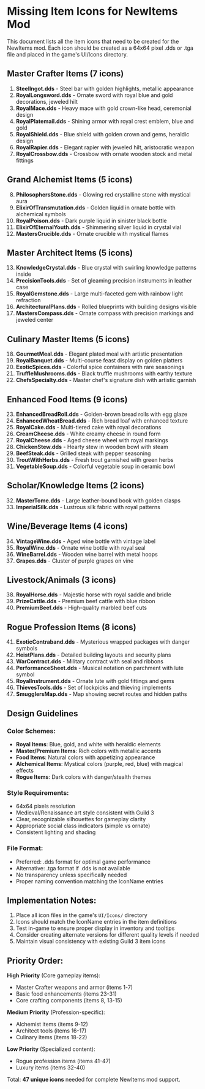 # Missing Item Icons for NewItems Mod

This document lists all the item icons that need to be created for the NewItems mod. Each icon should be created as a 64x64 pixel .dds or .tga file and placed in the game's UI/Icons directory.

## Master Crafter Items (7 icons)

1. **SteelIngot.dds** - Steel bar with golden highlights, metallic appearance
2. **RoyalLongsword.dds** - Ornate sword with royal blue and gold decorations, jeweled hilt
3. **RoyalMace.dds** - Heavy mace with gold crown-like head, ceremonial design
4. **RoyalPlatemail.dds** - Shining armor with royal crest emblem, blue and gold
5. **RoyalShield.dds** - Blue shield with golden crown and gems, heraldic design
6. **RoyalRapier.dds** - Elegant rapier with jeweled hilt, aristocratic weapon
7. **RoyalCrossbow.dds** - Crossbow with ornate wooden stock and metal fittings

## Grand Alchemist Items (5 icons)

8. **PhilosophersStone.dds** - Glowing red crystalline stone with mystical aura
9. **ElixirOfTransmutation.dds** - Golden liquid in ornate bottle with alchemical symbols
10. **RoyalPoison.dds** - Dark purple liquid in sinister black bottle
11. **ElixirOfEternalYouth.dds** - Shimmering silver liquid in crystal vial
12. **MastersCrucible.dds** - Ornate crucible with mystical flames

## Master Architect Items (5 icons)

13. **KnowledgeCrystal.dds** - Blue crystal with swirling knowledge patterns inside
14. **PrecisionTools.dds** - Set of gleaming precision instruments in leather case
15. **RoyalGemstone.dds** - Large multi-faceted gem with rainbow light refraction
16. **ArchitecturalPlans.dds** - Rolled blueprints with building designs visible
17. **MastersCompass.dds** - Ornate compass with precision markings and jeweled center

## Culinary Master Items (5 icons)

18. **GourmetMeal.dds** - Elegant plated meal with artistic presentation
19. **RoyalBanquet.dds** - Multi-course feast display on golden platters
20. **ExoticSpices.dds** - Colorful spice containers with rare seasonings
21. **TruffleMushrooms.dds** - Black truffle mushrooms with earthy texture
22. **ChefsSpecialty.dds** - Master chef's signature dish with artistic garnish

## Enhanced Food Items (9 icons)

23. **EnhancedBreadRoll.dds** - Golden-brown bread rolls with egg glaze
24. **EnhancedWheatBread.dds** - Rich bread loaf with enhanced texture
25. **RoyalCake.dds** - Multi-tiered cake with royal decorations
26. **CreamCheese.dds** - White creamy cheese in round form
27. **RoyalCheese.dds** - Aged cheese wheel with royal markings
28. **ChickenStew.dds** - Hearty stew in wooden bowl with steam
29. **BeefSteak.dds** - Grilled steak with pepper seasoning
30. **TroutWithHerbs.dds** - Fresh trout garnished with green herbs
31. **VegetableSoup.dds** - Colorful vegetable soup in ceramic bowl

## Scholar/Knowledge Items (2 icons)

32. **MasterTome.dds** - Large leather-bound book with golden clasps
33. **ImperialSilk.dds** - Lustrous silk fabric with royal patterns

## Wine/Beverage Items (4 icons)

34. **VintageWine.dds** - Aged wine bottle with vintage label
35. **RoyalWine.dds** - Ornate wine bottle with royal seal
36. **WineBarrel.dds** - Wooden wine barrel with metal hoops
37. **Grapes.dds** - Cluster of purple grapes on vine

## Livestock/Animals (3 icons)

38. **RoyalHorse.dds** - Majestic horse with royal saddle and bridle
39. **PrizeCattle.dds** - Premium beef cattle with blue ribbon
40. **PremiumBeef.dds** - High-quality marbled beef cuts

## Rogue Profession Items (8 icons)

41. **ExoticContraband.dds** - Mysterious wrapped packages with danger symbols
42. **HeistPlans.dds** - Detailed building layouts and security plans
43. **WarContract.dds** - Military contract with seal and ribbons
44. **PerformanceSheet.dds** - Musical notation on parchment with lute symbol
45. **RoyalInstrument.dds** - Ornate lute with gold fittings and gems
46. **ThievesTools.dds** - Set of lockpicks and thieving implements
47. **SmugglersMap.dds** - Map showing secret routes and hidden paths

## Design Guidelines

### Color Schemes:
- **Royal Items**: Blue, gold, and white with heraldic elements
- **Master/Premium Items**: Rich colors with metallic accents
- **Food Items**: Natural colors with appetizing appearance
- **Alchemical Items**: Mystical colors (purple, red, blue) with magical effects
- **Rogue Items**: Dark colors with danger/stealth themes

### Style Requirements:
- 64x64 pixels resolution
- Medieval/Renaissance art style consistent with Guild 3
- Clear, recognizable silhouettes for gameplay clarity
- Appropriate social class indicators (simple vs ornate)
- Consistent lighting and shading

### File Format:
- Preferred: .dds format for optimal game performance
- Alternative: .tga format if .dds is not available
- No transparency unless specifically needed
- Proper naming convention matching the IconName entries

## Implementation Notes:

1. Place all icon files in the game's `UI/Icons/` directory
2. Icons should match the IconName entries in the item definitions
3. Test in-game to ensure proper display in inventory and tooltips
4. Consider creating alternate versions for different quality levels if needed
5. Maintain visual consistency with existing Guild 3 item icons

## Priority Order:

**High Priority** (Core gameplay items):
- Master Crafter weapons and armor (items 1-7)
- Basic food enhancements (items 23-31)
- Core crafting components (items 8, 13-15)

**Medium Priority** (Profession-specific):
- Alchemist items (items 9-12)
- Architect tools (items 16-17)
- Culinary items (items 18-22)

**Low Priority** (Specialized content):
- Rogue profession items (items 41-47)
- Luxury items (items 32-40)

Total: **47 unique icons** needed for complete NewItems mod support.